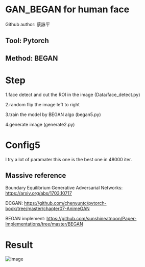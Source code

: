 # GAN_BEGAN for human face
Github author: 蔡詠平


## Tool: Pytorch
## Method: BEGAN

# Step
1.face detect and cut the ROI in the image (Data/face_detect.py)

2.random flip the image left to right

3.train the model by BEGAN algo (began5.py)

4.generate image (generate2.py)

# Config5
I try a lot of paramater this one is the best one in 48000 iter.

## Massive reference
Boundary Equilibrium Generative Adversarial Networks: https://arxiv.org/abs/1703.10717

DCGAN: https://github.com/chenyuntc/pytorch-book/tree/master/chapter07-AnimeGAN

BEGAN implement: https://github.com/sunshineatnoon/Paper-Implementations/tree/master/BEGAN

# Result
![image](https://github.com/vbnmzxc9513/GAN_BEGAN_hw2/blob/master/500_image.png)
